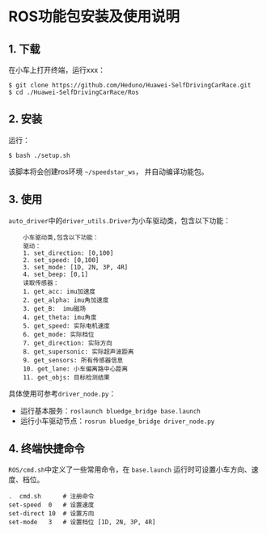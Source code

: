 # ROS功能包安装及使用说明

## 1. 下载

在小车上打开终端，运行xxx：

```
$ git clone https://github.com/Heduno/Huawei-SelfDrivingCarRace.git
$ cd ./Huawei-SelfDrivingCarRace/Ros
```

## 2. 安装

运行：

```
$ bash ./setup.sh
```

该脚本将会创建ros环境 `~/speedstar_ws`， 并自动编译功能包。

## 3. 使用

`auto_driver`中的`driver_utils.Driver`为小车驱动类，包含以下功能：

```
    小车驱动类,包含以下功能：
    驱动：
    1. set_direction: [0,100]
    2. set_speed: [0,100]
    3. set_mode: [1D, 2N, 3P, 4R]
    4. set_beep: [0,1]
    读取传感器：
    1. get_acc: imu加速度
    2. get_alpha: imu角加速度
    3. get_B:  imu磁场
    4. get_theta: imu角度
    5. get_speed: 实际电机速度
    6. get_mode: 实际档位
    7. get_direction: 实际方向
    8. get_supersonic: 实际超声波距离
    9. get_sensors: 所有传感器信息
    10. get_lane: 小车偏离路中心距离
    11. get_objs: 目标检测结果
```

具体使用可参考`driver_node.py`：

- 运行基本服务：`roslaunch bluedge_bridge base.launch`
- 运行小车驱动节点：`rosrun bluedge_bridge driver_node.py`

## 4. 终端快捷命令

`ROS/cmd.sh`中定义了一些常用命令，在 `base.launch` 运行时可设置小车方向、速度、档位。

```
.  cmd.sh      # 注册命令
set-speed  0   # 设置速度
set-direct 10  # 设置方向
set-mode   3   # 设置档位 [1D, 2N, 3P, 4R]
```
